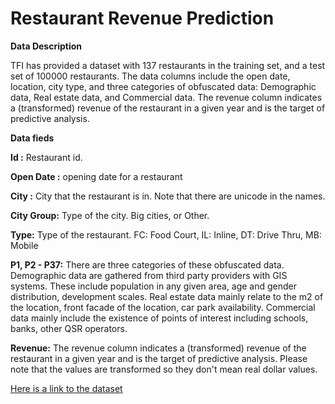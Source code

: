 # Restaurant Revenue Prediction

**Data Description**

TFI has provided a dataset with 137 restaurants in the training set, and a test set of 100000 restaurants. The data columns include the open date, location, city type, and three categories of obfuscated data: Demographic data, Real estate data, and Commercial data. The revenue column indicates a (transformed) revenue of the restaurant in a given year and is the target of predictive analysis. 

**Data  fieds**

**Id :** Restaurant id. 

**Open Date :** opening date for a restaurant

**City :** City that the restaurant is in. Note that there are unicode in the names. 

**City Group:** Type of the city. Big cities, or Other. 

**Type:** Type of the restaurant. FC: Food Court, IL: Inline, DT: Drive Thru, MB: Mobile

**P1, P2 - P37:** There are three categories of these obfuscated data. Demographic data are gathered from third party providers with GIS systems. These include population in any given area, age and gender distribution, development scales. Real estate data mainly relate to the m2 of the location, front facade of the location, car park availability. Commercial data mainly include the existence of points of interest including schools, banks, other QSR operators.

**Revenue:** The revenue column indicates a (transformed) revenue of the restaurant in a given year and is the target of predictive analysis. Please note that the values are transformed so they don't mean real dollar values. 


[Here is a link to the dataset](https://www.kaggle.com/c/restaurant-revenue-prediction/data?select=test.csv.zip)
